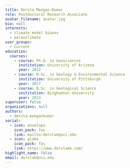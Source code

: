 ```yaml
---
title: Dervla Meegan-Kumar
role: Postdoctoral Research Associate
avatar_filename: avatar.jpg
bio: null
interests:
  - climate model biases
  - paleoclimate
user_groups:
  - Current
education:
  courses:
    - course: Ph.D. in Geosciences
      institution: University of Arizona
      year: 2022
    - course: M.Sc. in Geology & Environmental Science
      institution: University of Pittsburgh
      year: 2017
    - course: B.Sc. in Geological Science
      institution: Binghamton University
      year: 2013
superuser: false
organizations: null
authors:
  - dervla-meegankumar
social:
  - icon: envelope
    icon_pack: fas
    link: mailto:dervlak@uci.edu
  - icon: globe
    icon_pack: fas
    link: https://www.dervlamk.com/
highlight_name: false
email: dervlak@uci.edu
---
```

